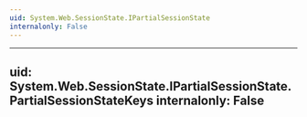 ```yaml
---
uid: System.Web.SessionState.IPartialSessionState
internalonly: False
---
```


---
uid: System.Web.SessionState.IPartialSessionState.PartialSessionStateKeys
internalonly: False
---
